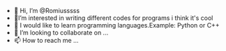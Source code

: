 - 👋 Hi, I’m @Romiusssss
- 👀I’m interested in writing different codes for programs i think it's cool
- 🌱 I would like to learn programming languages.Example: Python or C++
- 💞️ I’m looking to collaborate on ...
- 📫 How to reach me ...

<!---
Romiusssss/Romiusssss is a ✨ special ✨ repository because its `README.md` (this file) appears on your GitHub profile.
You can click the Preview link to take a look at your changes.
--->
